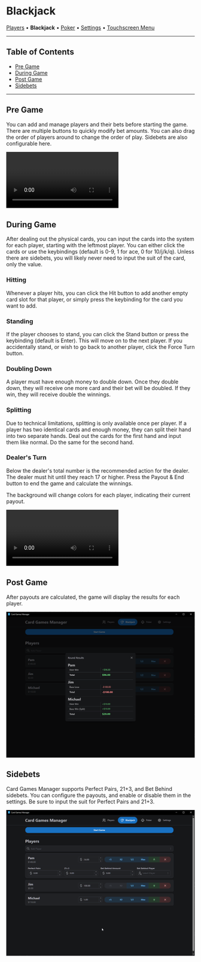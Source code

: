 # Blackjack

[Players](./PLAYERS.md) • **Blackjack** • [Poker](./POKER.md) • [Settings](./SETTINGS.md) •
[Touchscreen Menu](./TOUCHSCREEN_MENU.md)

---

## Table of Contents

- [Pre Game](#pre-game)
- [During Game](#during-game)
- [Post Game](#post-game)
- [Sidebets](#sidebets)

---

## Pre Game

You can add and manage players and their bets before starting the game. There are multiple buttons
to quickly modify bet amounts. You can also drag the order of players around to change the order of
play. Sidebets are also configurable here.

<video src="./resources/blackjack-pregame.mp4" controls><video>

## During Game

After dealing out the physical cards, you can input the cards into the system for each player,
starting with the leftmost player. You can either click the cards or use the keybindings (default is
0-9, 1 for ace, 0 for 10/j/k/q). Unless there are sidebets, you will likely never need to input the
suit of the card, only the value.

### Hitting

Whenever a player hits, you can click the Hit button to add another empty card slot for that player,
or simply press the keybinding for the card you want to add.

### Standing

If the player chooses to stand, you can click the Stand button or press the keybinding (default is
Enter). This will move on to the next player. If you accidentally stand, or wish to go back to
another player, click the Force Turn button.

### Doubling Down

A player must have enough money to double down. Once they double down, they will receive one more
card and their bet will be doubled. If they win, they will receive double the winnings.

### Splitting

Due to technical limitations, splitting is only available once per player. If a player has two
identical cards and enough money, they can split their hand into two separate hands. Deal out the
cards for the first hand and input them like normal. Do the same for the second hand.

### Dealer's Turn

Below the dealer's total number is the recommended action for the dealer. The dealer must hit until
they reach 17 or higher. Press the Payout & End button to end the game and calculate the winnings.

The background will change colors for each player, indicating their current payout.

<video src="./resources/blackjack-duringgame.mp4" controls><video>

## Post Game

After payouts are calculated, the game will display the results for each player.

![Blackjack Postgame](resources/blackjack-postgame.png)

## Sidebets

Card Games Manager supports Perfect Pairs, 21+3, and Bet Behind sidebets. You can configure the
payouts, and enable or disable them in the settings. Be sure to input the suit for Perfect Pairs and
21+3.

![Blackjack Sidebets](resources/blackjack-sidebets.png)

